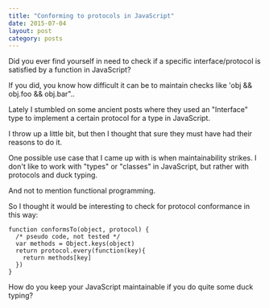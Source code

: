 ```yaml
---
title: "Conforming to protocols in JavaScript"
date: 2015-07-04
layout: post
category: posts
---
```


Did you ever find yourself in need to check if a specific interface/protocol is satisfied by a function in JavaScript?

If you did, you know how difficult it can be to maintain checks like 'obj && obj.foo && obj.bar"..

Lately I stumbled on some ancient posts where they used an "Interface" type to implement a certain protocol for a type in JavaScript.

I throw up a little bit, but then I thought that sure they must have had their reasons to do it.

One possible use case that I came up with is when maintainability strikes. I don't like to work with "types" or "classes" in JavaScript, but rather with protocols and duck typing.

And not to mention functional programming.

So I thought it would be interesting to check for protocol conformance in this way:

```
function conformsTo(object, protocol) {
  /* pseudo code, not tested */
  var methods = Object.keys(object)
  return protocol.every(function(key){
    return methods[key]
  })
}
```

How do you keep your JavaScript maintainable if you do quite some duck typing?
